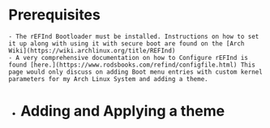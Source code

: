 # Prerequisites
	- The rEFInd Bootloader must be installed. Instructions on how to set it up along with using it with secure boot are found on the [Arch Wiki](https://wiki.archlinux.org/title/REFInd)
	- A very comprehensive documentation on how to Configure rEFInd is found [here.](https://www.rodsbooks.com/refind/configfile.html) This page would only discuss on adding Boot menu entries with custom kernel parameters for my Arch Linux System and adding a theme.
- # Adding and Applying a theme